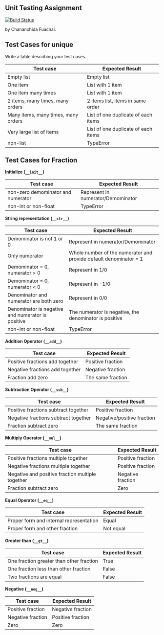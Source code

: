 ## Unit Testing Assignment

[![Build Status](https://travis-ci.com/llleyelll/demo-pyci.svg?branch=master)](https://travis-ci.com/llleyelll/demo-pyci)

by Chananchida Fuachai.


## Test Cases for unique

Write a table describing your test cases.

| Test case              |  Expected Result    |
|------------------------|---------------------|
| Empty list             |  Empty list         |
| One item               |  List with 1 item   |
| One item many times    |  List with 1 item   |
| 2 items, many times, many orders | 2 items list, items in same order  |
| Many items, many times, many orders | List of one duplicate of each items |
| Very large list of items | List of one duplicate of each items |
| non-list               |  TypeError          |


## Test Cases for Fraction

**Initialize (`__init__`)**

| Test case              |  Expected Result    |
|------------------------|---------------------|
| non-zero demominator and numerator | Represent in numerator/Demominator |
| non-int or non-float | TypeError |

**String representation (`__str__`)**

| Test case              |  Expected Result    |
|------------------------|---------------------|
| Demominator is not 1 or 0 | Represent in numerator/Demominator |
| Only numerator |  Whole number of the numerator and provide default denominator = 1   |
| Demominator = 0, numerator > 0 | Represent in 1/0 |
| Demominator = 0, numerator < 0 | Represent in -1/0 |
| Denominator and numerator are both zero |  Represent in 0/0   |
| Denominator is negative and numerator is positive | The numerator is negative, the denominator is positive|
| non-int or non-float | TypeError |

**Addition Operator (`__add__`)**

| Test case              |  Expected Result    |
|------------------------|---------------------|
| Positive fractions add together | Positive fraction |
| Negative fractions add together | Negative fraction |
| Fraction add zero | The same fraction |

**Subtraction Operator (`__sub__`)**

| Test case              |  Expected Result    |
|------------------------|---------------------|
| Positive fractions subtract together | Positive fraction |
| Negative fractions subtract together | Negative/positive fraction |
| Fraction subtract zero | The same fraction |

**Multiply Operator (`__mul__`)**

| Test case              |  Expected Result    |
|------------------------|---------------------|
| Positive fractions multiple together | Positive fraction |
| Negative fractions multiple together | Positive fraction |
| Negative and positive fraction multiple together | Negative fraction |
| Fraction subtract zero | Zero |

**Equal Operator (`__eq__`)**

| Test case              |  Expected Result    |
|------------------------|---------------------|
| Proper form and internal representation | Equal |
| Proper form and other fraction | Not equal |

**Greater than (`__gt__`)**

| Test case              |  Expected Result    |
|------------------------|---------------------|
| One fraction greater than other fraction | True |
| One fraction less than other fraction | False |
| Two fractions are equal | False |

**Negative (`__neg__`)**

| Test case              |  Expected Result    |
|------------------------|---------------------|
| Positive fraction | Negative fraction |
| Negative fraction | Positive fraction |
| Zero | Zero |
